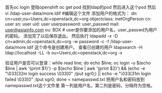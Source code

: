 首先oc login 登陆openshift
oc get pod 找到ldap的pod 然后进入这个pod 
然后 vi /ldap-user-data/more.ldif #编辑这个文件
添加用户的格式为：
                dn: cn=user,ou=Users,dc=openstack,dc=org 
                objectclass: inetOrgPerson
                cn: user
                sn: user
                uid: user
                userpassword: user_passwd
                mail: user@asiainfo.com
                ou: BDX
                # user是你要添加的用户名，user_passwd为用户的密码。
添加完了以后保存退出。
然后执行 ldapadd -x -D cn=admin,dc=openstack,dc=org -w password -c -f /ldap-user-data/more.ldif 这个命令是创建用户。
查看已创建的用户 ldapsearch -H ldap://localhost -LL -b ou=Users,dc=openstack,dc=org -x

验证用户是否可以登录：while read line; do echo $line; oc login -u $(echo $line | awk '{print $1}') -p $(echo $line | awk '{print $2}') && (echo -e "\033[32m login success \033[0" ;tput sgr0;) || echo -e "\033[31m login failed \033[0" ;tput sgr0; done < namepasswd.txt
把用户名和密码放到namepasswd.txt这个文件里 第一列是用户名，第二列是密码，分隔符为空格。


                    
